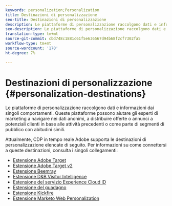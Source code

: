 ```yaml
---
keywords: personalization;Personalization
title: Destinazioni di personalizzazione
seo-title: Destinazioni di personalizzazione
description: Le piattaforme di personalizzazione raccolgono dati e informazioni dai singoli comportamenti. Queste piattaforme possono aiutare gli esperti di marketing a navigare nei dati anonimi, a distribuire offerte o annunci a potenziali clienti in base alle attività precedenti o come parte di segmenti di pubblico con abitudini simili.
seo-description: Le piattaforme di personalizzazione raccolgono dati e informazioni dai singoli comportamenti. Queste piattaforme possono aiutare gli esperti di marketing a navigare nei dati anonimi, a distribuire offerte o annunci a potenziali clienti in base alle attività precedenti o come parte di segmenti di pubblico con abitudini simili.
translation-type: tm+mt
source-git-commit: cbd748c1881c61f5e636567d94b68f2cf7302fa5
workflow-type: tm+mt
source-wordcount: '170'
ht-degree: 7%

---
```



# Destinazioni di personalizzazione {#personalization-destinations}

Le piattaforme di personalizzazione raccolgono dati e informazioni dai singoli comportamenti. Queste piattaforme possono aiutare gli esperti di marketing a navigare nei dati anonimi, a distribuire offerte o annunci a potenziali clienti in base alle attività precedenti o come parte di segmenti di pubblico con abitudini simili.

Attualmente,  CDP in tempo reale Adobe supporta le destinazioni di personalizzazione elencate di seguito. Per informazioni su come connettersi a queste destinazioni, consulta i singoli collegamenti:

* [Estensione Adobe Target](/help/rtcdp/destinations/adobe-target-extension.md)
* [Estensione Adobe Target v2](/help/rtcdp/destinations/adobe-target-v2-extension.md)
* [Estensione Beemray](/help/rtcdp/destinations/beemray-extension.md)
* [Estensione D&amp;B Visitor Intelligence](/help/rtcdp/destinations/dnb-extension.md)
* [Estensione del servizio Experience Cloud ID](/help/rtcdp/destinations/adobe-ecid-extension.md)
* [Estensione del guadagno](/help/rtcdp/destinations/gainsight-extension.md)
* [Estensione Kickfire](/help/rtcdp/destinations/kickfire-extension.md)
* [Estensione Marketo Web Personalization](marketo-web-personalization-extension.md)
